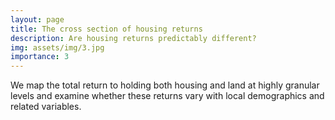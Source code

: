 ```yaml
---
layout: page
title: The cross section of housing returns
description: Are housing returns predictably different?
img: assets/img/3.jpg
importance: 3
---
```


We map the total return to holding both housing and land at highly granular levels and examine whether these returns vary with local demographics and related variables.
